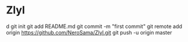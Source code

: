 # Zlyl
d
git init
git add README.md
git commit -m "first commit"
git remote add origin https://github.com/NeroSama/Zlyl.git
git push -u origin master
